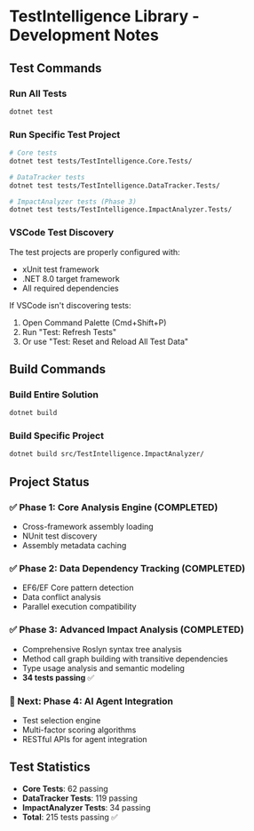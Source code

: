 # TestIntelligence Library - Development Notes

## Test Commands

### Run All Tests
```bash
dotnet test
```

### Run Specific Test Project
```bash
# Core tests
dotnet test tests/TestIntelligence.Core.Tests/

# DataTracker tests  
dotnet test tests/TestIntelligence.DataTracker.Tests/

# ImpactAnalyzer tests (Phase 3)
dotnet test tests/TestIntelligence.ImpactAnalyzer.Tests/
```

### VSCode Test Discovery
The test projects are properly configured with:
- xUnit test framework
- .NET 8.0 target framework
- All required dependencies

If VSCode isn't discovering tests:
1. Open Command Palette (Cmd+Shift+P)
2. Run "Test: Refresh Tests"
3. Or use "Test: Reset and Reload All Test Data"

## Build Commands

### Build Entire Solution
```bash
dotnet build
```

### Build Specific Project
```bash
dotnet build src/TestIntelligence.ImpactAnalyzer/
```

## Project Status

### ✅ Phase 1: Core Analysis Engine (COMPLETED)
- Cross-framework assembly loading
- NUnit test discovery
- Assembly metadata caching

### ✅ Phase 2: Data Dependency Tracking (COMPLETED) 
- EF6/EF Core pattern detection
- Data conflict analysis
- Parallel execution compatibility

### ✅ Phase 3: Advanced Impact Analysis (COMPLETED)
- Comprehensive Roslyn syntax tree analysis
- Method call graph building with transitive dependencies
- Type usage analysis and semantic modeling
- **34 tests passing** ✅

### 🚧 Next: Phase 4: AI Agent Integration
- Test selection engine
- Multi-factor scoring algorithms
- RESTful APIs for agent integration

## Test Statistics
- **Core Tests**: 62 passing
- **DataTracker Tests**: 119 passing  
- **ImpactAnalyzer Tests**: 34 passing
- **Total**: 215 tests passing ✅